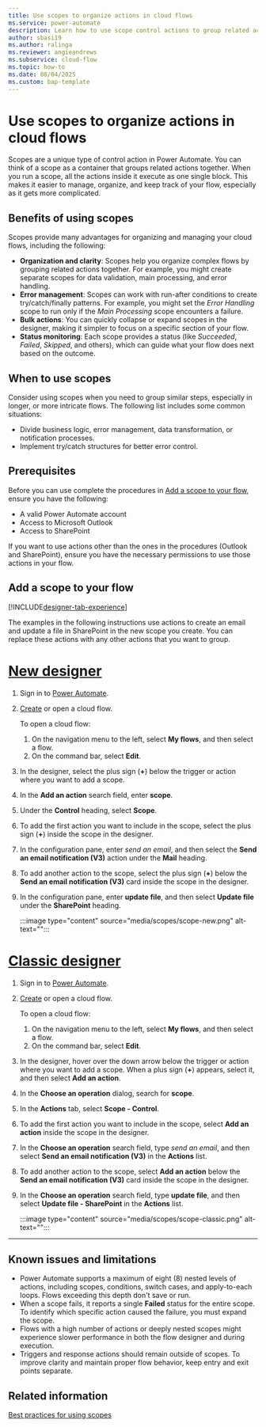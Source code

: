 ```yaml
---
title: Use scopes to organize actions in cloud flows
ms.service: power-automate
description: Learn how to use scope control actions to group related actions together in Power Automate cloud flows for better organization and error handling.
author: sbasi19
ms.author: ralinga
ms.reviewer: angieandrews
ms.subservice: cloud-flow
ms.topic: how-to
ms.date: 08/04/2025
ms.custom: bap-template
---
```


# Use scopes to organize actions in cloud flows

Scopes are a unique type of control action in Power Automate. You can think of a scope as a container that groups related actions together. When you run a scope, all the actions inside it execute as one single block. This makes it easier to manage, organize, and keep track of your flow, especially as it gets more complicated.

## Benefits of using scopes

Scopes provide many advantages for organizing and managing your cloud flows, including the following:

- **Organization and clarity**: Scopes help you organize complex flows by grouping related actions together. For example, you might create separate scopes for data validation, main processing, and error handling.
- **Error management**: Scopes can work with run-after conditions to create try/catch/finally patterns. For example, you might set the *Error Handling* scope to run only if the *Main Processing* scope encounters a failure.
- **Bulk actions**: You can quickly collapse or expand scopes in the designer, making it simpler to focus on a specific section of your flow.
- **Status monitoring**: Each scope provides a status (like *Succeeded*, *Failed*, *Skipped*, and others), which can guide what your flow does next based on the outcome.

## When to use scopes

Consider using scopes when you need to group similar steps, especially in longer, or more intricate flows. The following list includes some common situations:

- Divide business logic, error management, data transformation, or notification processes.
- Implement try/catch structures for better error control.

## Prerequisites

Before you can use complete the procedures in [Add a scope to your flow](#add-a-scope-to-your-flow), ensure you have the following:

- A valid Power Automate account
- Access to Microsoft Outlook
- Access to SharePoint

If you want to use actions other than the ones in the procedures (Outlook and SharePoint), ensure you have the necessary permissions to use those actions in your flow.

## Add a scope to your flow

[!INCLUDE[designer-tab-experience](./includes/designer-tab-experience.md)]

The examples in the following instructions use actions to create an email and update a file in SharePoint in the new scope you create. You can replace these actions with any other actions that you want to group.

# [New designer](#tab/new-designer)

1. Sign in to [Power Automate](https://powerautomate.microsoft.com).
1. [Create](get-started-with-cloud-flows.md#create-a-cloud-flow) or open a cloud flow.

   To open a cloud flow:
     1. On the navigation menu to the left, select **My flows**, and then select a flow.
     1. On the command bar, select **Edit**.

1. In the designer, select the plus sign (**+**) below the trigger or action where you want to add a scope.
1. In the **Add an action** search field, enter **scope**.
1. Under the **Control** heading, select **Scope**.
1. To add the first action you want to include in the scope, select the plus sign (**+**) inside the scope in the designer.
1. In the configuration pane, enter *send an email*, and then select the **Send an email notification (V3)** action under the **Mail** heading.
1. To add another action to the scope, select the plus sign (**+**) below the **Send an email notification (V3)** card inside the scope in the designer.
1. In the configuration pane, enter **update file**, and then select **Update file** under the **SharePoint** heading.

    :::image type="content" source="media/scopes/scope-new.png" alt-text="<Screenshot of a scope in the new designer with two actions inside it: Send an email and Update file.>":::

# [Classic designer](#tab/classic-designer)

1. Sign in to [Power Automate](https://powerautomate.microsoft.com).
1. [Create](get-started-with-cloud-flows.md#create-a-cloud-flow) or open a cloud flow.

   To open a cloud flow:
     1. On the navigation menu to the left, select **My flows**, and then select a flow.
     1. On the command bar, select **Edit**.

1. In the designer, hover over the down arrow below the trigger or action where you want to add a scope. When a plus sign (**+**) appears, select it, and then select **Add an action**.
1. In the **Choose an operation** dialog, search for **scope**.
1. In the **Actions** tab, select **Scope - Control**.
1. To add the first action you want to include in the scope, select **Add an action** inside the scope in the designer.
1. In the **Choose an operation** search field, type *send an email*, and then select **Send an email notification (V3)** in the **Actions** list.
1. To add another action to the scope, select **Add an action** below the **Send an email notification (V3)** card inside the scope in the designer.
1. In the **Choose an operation** search field, type **update file**, and then select **Update file - SharePoint** in the **Actions** list.

    :::image type="content" source="media/scopes/scope-classic.png" alt-text="<Screenshot of a scope in the classic designer with two actions inside it: Send an email and Update file.>":::

---

## Known issues and limitations

- Power Automate supports a maximum of eight (8) nested levels of actions, including scopes, conditions, switch cases, and apply-to-each loops. Flows exceeding this depth don't save or run.
- When a scope fails, it reports a single **Failed** status for the entire scope. To identify which specific action caused the failure, you must expand the scope.
- Flows with a high number of actions or deeply nested scopes might experience slower performance in both the flow designer and during execution.
- Triggers and response actions should remain outside of scopes. To improve clarity and maintain proper flow behavior, keep entry and exit points separate.


## Related information

[Best practices for using scopes](guidance/coding-guidelines/create-scopes.md#best-practices-for-using-scopes)


